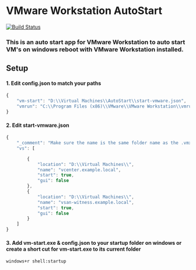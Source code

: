 ﻿# VMware Workstation AutoStart
[![Build Status](https://api.travis-ci.com/rgnix-pro/vmware-workstation-autostart.svg?branch=main&status=passed)](https://travis-ci.com/github/rgnix-pro/vmware-workstation-autostart)
### This is an auto start app for VMware Workstation to auto start VM's on windows reboot with VMware Workstation installed.
## Setup

#### 1. Edit config.json to match your paths

```javascript
{
    "vm-start": "D:\\Virtual Machines\\AutoStart\\start-vmware.json",
    "vmrun": "C:\\Program Files (x86)\\VMware\\VMware Workstation\\vmrun.exe"
}
```

#### 2. Edit start-vmware.json 
```javascript
{
    "_comment": "Make sure the name is the same folder name as the .vmx file",
    "vs": [

        {
            "location": "D:\\Virtual Machines\\",
            "name": "vcenter.example.local",
            "start": true,
            "gui": false
        },
        {
            "location": "D:\\Virtual Machines\\",
            "name": "vsan-witness.example.local",
            "start": true,
            "gui": false
        }
    ]
}
```
#### 3. Add vm-start.exe & config.json to your startup folder on windows or create a short cut for vm-start.exe to its current folder 

`windows+r shell:startup `
